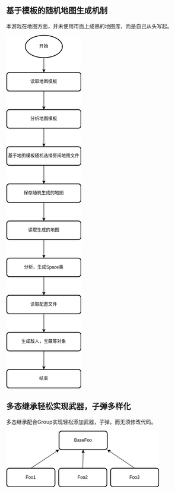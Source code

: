## 基于模板的随机地图生成机制
本游戏在地图方面，并未使用市面上成熟的地图库，而是自己从头写起。

![](./image/map.png)

## 多态继承轻松实现武器，子弹多样化
多态继承配合Group实现轻松添加武器，子弹，而无须修改代码。

![](./image/thing&egg.png)
